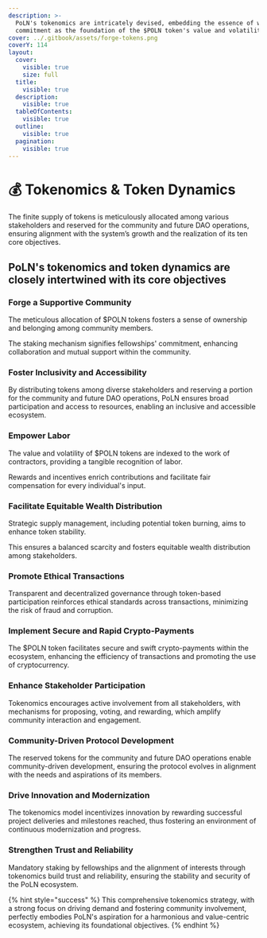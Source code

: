 ```yaml
---
description: >-
  PoLN's tokenomics are intricately devised, embedding the essence of work and
  commitment as the foundation of the $POLN token's value and volatility.
cover: ../.gitbook/assets/forge-tokens.png
coverY: 114
layout:
  cover:
    visible: true
    size: full
  title:
    visible: true
  description:
    visible: true
  tableOfContents:
    visible: true
  outline:
    visible: true
  pagination:
    visible: true
---
```


# 💰 Tokenomics & Token Dynamics

The finite supply of tokens is meticulously allocated among various stakeholders and reserved for the community and future DAO operations, ensuring alignment with the system’s growth and the realization of its ten core objectives.

## PoLN's tokenomics and token dynamics are closely intertwined with its core objectives

### **Forge a Supportive Community**

The meticulous allocation of $POLN tokens fosters a sense of ownership and belonging among community members.

The staking mechanism signifies fellowships' commitment, enhancing collaboration and mutual support within the community.

### **Foster Inclusivity and Accessibility**

By distributing tokens among diverse stakeholders and reserving a portion for the community and future DAO operations, PoLN ensures broad participation and access to resources, enabling an inclusive and accessible ecosystem.

### **Empower Labor**

The value and volatility of $POLN tokens are indexed to the work of contractors, providing a tangible recognition of labor.

Rewards and incentives enrich contributions and facilitate fair compensation for every individual's input.

### **Facilitate Equitable Wealth Distribution**

Strategic supply management, including potential token burning, aims to enhance token stability.&#x20;

This ensures a balanced scarcity and fosters equitable wealth distribution among stakeholders.

### **Promote Ethical Transactions**

Transparent and decentralized governance through token-based participation reinforces ethical standards across transactions, minimizing the risk of fraud and corruption.

### **Implement Secure and Rapid Crypto-Payments**

The $POLN token facilitates secure and swift crypto-payments within the ecosystem, enhancing the efficiency of transactions and promoting the use of cryptocurrency.

### **Enhance Stakeholder Participation**

Tokenomics encourages active involvement from all stakeholders, with mechanisms for proposing, voting, and rewarding, which amplify community interaction and engagement.

### **Community-Driven Protocol Development**

The reserved tokens for the community and future DAO operations enable community-driven development, ensuring the protocol evolves in alignment with the needs and aspirations of its members.

### **Drive Innovation and Modernization**

The tokenomics model incentivizes innovation by rewarding successful project deliveries and milestones reached, thus fostering an environment of continuous modernization and progress.

### **Strengthen Trust and Reliability**

Mandatory staking by fellowships and the alignment of interests through tokenomics build trust and reliability, ensuring the stability and security of the PoLN ecosystem.

{% hint style="success" %}
This comprehensive tokenomics strategy, with a strong focus on driving demand and fostering community involvement, perfectly embodies PoLN's aspiration for a harmonious and value-centric ecosystem, achieving its foundational objectives.
{% endhint %}

